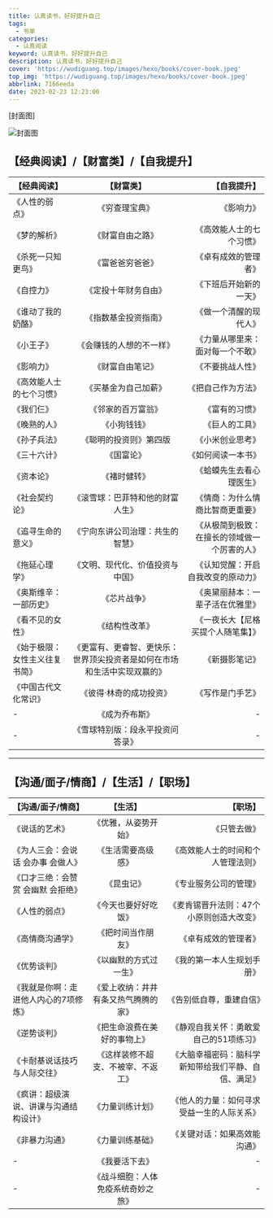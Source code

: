 ```yaml
---
title: 认真读书，好好提升自己
tags:
  - 书单
categories:
  - 认真阅读
keyword: 认真读书，好好提升自己
description: 认真读书，好好提升自己
cover: 'https://wudiguang.top/images/hexo/books/cover-book.jpeg'
top_img: 'https://wudiguang.top/images/hexo/books/cover-book.jpeg'
abbrlink: 7166eeda
date: 2023-02-23 12:23:00
---
```


[封面图]

![封面图](https://wudiguang.top/images/hexo/books/cover-book.jpeg)

## 【经典阅读】/【财富类】/【自我提升】

| 【经典阅读】   |      【财富类】      |  【自我提升】 |
|----------|:-------------:|------:|
| 《人性的弱点》 |  《穷查理宝典》 | 《影响力》 |
| 《梦的解析》 |    《财富自由之路》   |   《高效能人士的七个习惯》 |
| 《杀死一只知更鸟》 | 《富爸爸穷爸爸》 |    《卓有成效的管理者》 |
| 《自控力》 | 《定投十年财务自由》 |  《下班后开始新的一天》   |
| 《谁动了我的奶酪》 |  《指数基金投资指南》 | 《做一个清醒的现代人》 |
| 《小王子》 |    《会赚钱的人想的不一样》   |   《力量从哪里来：面对每一个不敢》 |
| 《影响力》 | 《财富自由笔记》 |    《不要挑战人性》 |
| 《高效能人士的七个习惯》 | 《买基金为自己加薪》 |    《把自己作为方法》 |
| 《我们仨》 |  《邻家的百万富翁》 | 《富有的习惯》 |
| 《晚熟的人》 |    《小狗钱钱》   |   《巨人的工具》 |
| 《孙子兵法》 | 《聪明的投资则》第四版 |    《小米创业思考》 |
| 《三十六计》 | 《国富论》 |    《如何阅读一本书》 |
| 《资本论》 |  《褚时健转》 | 《蛤蟆先生去看心理医生》 |
| 《社会契约论》 |    《滚雪球：巴菲特和他的财富人生》   |   《情商：为什么情商比智商更重要》 |
| 《追寻生命的意义》 | 《宁向东讲公司治理：共生的智慧》 |    《从极简到极致：在擅长的领域做一个厉害的人》 |
| 《拖延心理学》 | 《文明、现代化、价值投资与中国》 |    《认知觉醒：开启自我改变的原动力》 |
| 《奥斯维辛：一部历史》 | 《芯片战争》 |    《奥黛丽赫本：一辈子活在优雅里》 |
| 《看不见的女性》 | 《结构性改革》 |    《一夜长大【尼格买提个人随笔集】》 |
| 《始于极限：女性主义往复书简》 | 《更富有、更睿智、更快乐：世界顶尖投资者是如何在市场和生活中实现双赢的》 |    《新摄影笔记》 |
| 《中国古代文化常识》 | 《彼得·林奇的成功投资》 |    《写作是门手艺》 |
| - | 《成为乔布斯》 |    - |
| - | 《雪球特别版：段永平投资问答录》 |    - |

---

## 【沟通/面子/情商】/【生活】/【职场】

| 【沟通/面子/情商】   |      【生活】      |  【职场】 |
|----------|:-------------:|------:|
| 《说话的艺术》 |  《优雅，从姿势开始》 | 《只管去做》 |
| 《为人三会：会说话 会办事 会做人》 |    《生活需要高级感》   |   《高效能人士的时间和个人管理法则》 |
| 《口才三绝：会赞赏 会幽默 会拒绝》 | 《昆虫记》 |    《专业服务公司的管理》 |
| 《人性的弱点》 | 《今天也要好好吃饭》 |   《麦肯锡晋升法则：47个小原则创造大改变》  |
| 《高情商沟通学》 |  《把时间当作朋友》 | 《卓有成效的管理者》 |
| 《优势谈判》 |    《以幽默的方式过一生》   |   《我的第一本人生规划手册》 |
| 《我就是你啊：走进他人内心的7项修炼》 | 《爱上收纳：井井有条又热气腾腾的家》 |    《告别低自尊，重建自信》 |
| 《逆势谈判》 | 《把生命浪费在美好的事物上》 |    《静观自我关怀：勇敢爱自己的51项练习》 |
| 《卡耐基说话技巧与人际交往》 |  《这样装修不超支、不被宰、不返工》 | 《大脑幸福密码：脑科学新知带给我们平静、自信、满足》 |
| 《疯讲：超级演说、讲课与沟通结构设计》 |    《力量训练计划》   |   《他人的力量：如何寻求受益一生的人际关系》 |
| 《非暴力沟通》 | 《力量训练基础》 |    《关键对话：如果高效能沟通》 |
| - | 《我要活下去》 |    - |
| - | 《战斗细胞：人体免疫系统奇妙之旅》 |    - |